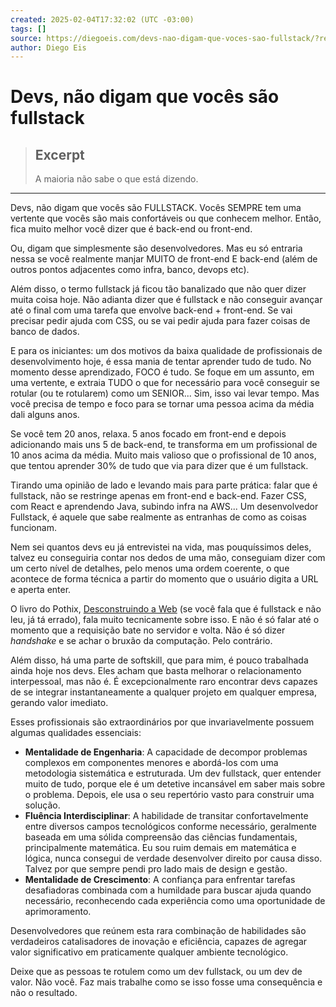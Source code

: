 ```yaml
---
created: 2025-02-04T17:32:02 (UTC -03:00)
tags: []
source: https://diegoeis.com/devs-nao-digam-que-voces-sao-fullstack/?ref=eis-a-newsletter
author: Diego Eis
---
```


# Devs, não digam que vocês são fullstack

> ## Excerpt
> A maioria não sabe o que está dizendo.

---
Devs, não digam que vocês são FULLSTACK. Vocês SEMPRE tem uma vertente que vocês são mais confortáveis ou que conhecem melhor. Então, fica muito melhor você dizer que é back-end ou front-end.

Ou, digam que simplesmente são desenvolvedores. Mas eu só entraria nessa se você realmente manjar MUITO de front-end E back-end (além de outros pontos adjacentes como infra, banco, devops etc).

Além disso, o termo fullstack já ficou tão banalizado que não quer dizer muita coisa hoje. Não adianta dizer que é fullstack e não conseguir avançar até o final com uma tarefa que envolve back-end + front-end. Se vai precisar pedir ajuda com CSS, ou se vai pedir ajuda para fazer coisas de banco de dados.

E para os iniciantes: um dos motivos da baixa qualidade de profissionais de desenvolvimento hoje, é essa mania de tentar aprender tudo de tudo. No momento desse aprendizado, FOCO é tudo. Se foque em um assunto, em uma vertente, e extraia TUDO o que for necessário para você conseguir se rotular (ou te rotularem) como um SENIOR... Sim, isso vai levar tempo. Mas você precisa de tempo e foco para se tornar uma pessoa acima da média dali alguns anos.

Se você tem 20 anos, relaxa. 5 anos focado em front-end e depois adicionando mais uns 5 de back-end, te transforma em um profissional de 10 anos acima da média. Muito mais valioso que o profissional de 10 anos, que tentou aprender 30% de tudo que via para dizer que é um fullstack.

Tirando uma opinião de lado e levando mais para parte prática: falar que é fullstack, não se restringe apenas em front-end e back-end. Fazer CSS, com React e aprendendo Java, subindo infra na AWS... Um desenvolvedor Fullstack, é aquele que sabe realmente as entranhas de como as coisas funcionam.

Nem sei quantos devs eu já entrevistei na vida, mas pouquíssimos deles, talvez eu conseguiria contar nos dedos de uma mão, conseguiam dizer com um certo nível de detalhes, pelo menos uma ordem coerente, o que acontece de forma técnica a partir do momento que o usuário digita a URL e aperta enter.

O livro do Pothix, [Desconstruindo a Web](https://www.casadocodigo.com.br/products/livro-desconstruindo-web?_pos=3&_sid=d0c7efa5b&_ss=r&ref=diegoeis.com) (se você fala que é fullstack e não leu, já tá errado), fala muito tecnicamente sobre isso. E não é só falar até o momento que a requisição bate no servidor e volta. Não é só dizer _handshake_ e se achar o bruxão da computação. Pelo contrário.

Além disso, há uma parte de softskill, que para mim, é pouco trabalhada ainda hoje nos devs. Eles acham que basta melhorar o relacionamento interpessoal, mas não é. É excepcionalmente raro encontrar devs capazes de se integrar instantaneamente a qualquer projeto em qualquer empresa, gerando valor imediato.

Esses profissionais são extraordinários por que invariavelmente possuem algumas qualidades essenciais:

-   **Mentalidade de Engenharia**: A capacidade de decompor problemas complexos em componentes menores e abordá-los com uma metodologia sistemática e estruturada. Um dev fullstack, quer entender muito de tudo, porque ele é um detetive incansável em saber mais sobre o problema. Depois, ele usa o seu repertório vasto para construir uma solução.
-   **Fluência Interdisciplinar**: A habilidade de transitar confortavelmente entre diversos campos tecnológicos conforme necessário, geralmente baseada em uma sólida compreensão das ciências fundamentais, principalmente matemática. Eu sou ruim demais em matemática e lógica, nunca consegui de verdade desenvolver direito por causa disso. Talvez por que sempre pendi pro lado mais de design e gestão.
-   **Mentalidade de Crescimento**: A confiança para enfrentar tarefas desafiadoras combinada com a humildade para buscar ajuda quando necessário, reconhecendo cada experiência como uma oportunidade de aprimoramento.

Desenvolvedores que reúnem esta rara combinação de habilidades são verdadeiros catalisadores de inovação e eficiência, capazes de agregar valor significativo em praticamente qualquer ambiente tecnológico.

Deixe que as pessoas te rotulem como um dev fullstack, ou um dev de valor. Não você. Faz mais trabalhe como se isso fosse uma consequência e não o resultado.
